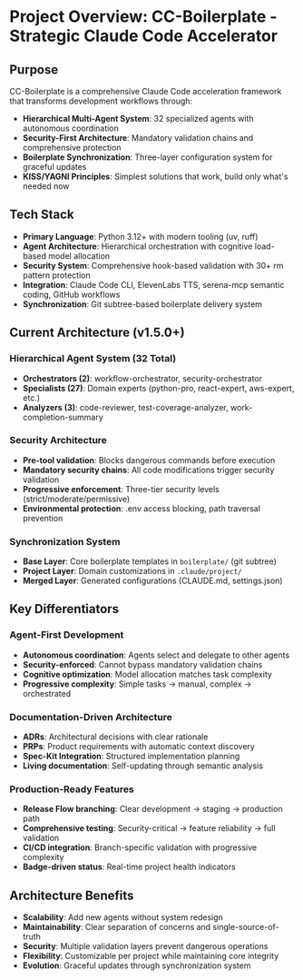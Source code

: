 # Project Overview: CC-Boilerplate - Strategic Claude Code Accelerator

## Purpose

CC-Boilerplate is a comprehensive Claude Code acceleration framework that transforms development workflows through:
- **Hierarchical Multi-Agent System**: 32 specialized agents with autonomous coordination
- **Security-First Architecture**: Mandatory validation chains and comprehensive protection
- **Boilerplate Synchronization**: Three-layer configuration system for graceful updates
- **KISS/YAGNI Principles**: Simplest solutions that work, build only what's needed now

## Tech Stack

- **Primary Language**: Python 3.12+ with modern tooling (uv, ruff)
- **Agent Architecture**: Hierarchical orchestration with cognitive load-based model allocation
- **Security System**: Comprehensive hook-based validation with 30+ rm pattern protection
- **Integration**: Claude Code CLI, ElevenLabs TTS, serena-mcp semantic coding, GitHub workflows
- **Synchronization**: Git subtree-based boilerplate delivery system

## Current Architecture (v1.5.0+)

### Hierarchical Agent System (32 Total)
- **Orchestrators (2)**: workflow-orchestrator, security-orchestrator
- **Specialists (27)**: Domain experts (python-pro, react-expert, aws-expert, etc.)
- **Analyzers (3)**: code-reviewer, test-coverage-analyzer, work-completion-summary

### Security Architecture
- **Pre-tool validation**: Blocks dangerous commands before execution
- **Mandatory security chains**: All code modifications trigger security validation
- **Progressive enforcement**: Three-tier security levels (strict/moderate/permissive)
- **Environmental protection**: .env access blocking, path traversal prevention

### Synchronization System
- **Base Layer**: Core boilerplate templates in `boilerplate/` (git subtree)
- **Project Layer**: Domain customizations in `.claude/project/`
- **Merged Layer**: Generated configurations (CLAUDE.md, settings.json)

## Key Differentiators

### Agent-First Development
- **Autonomous coordination**: Agents select and delegate to other agents
- **Security-enforced**: Cannot bypass mandatory validation chains
- **Cognitive optimization**: Model allocation matches task complexity
- **Progressive complexity**: Simple tasks → manual, complex → orchestrated

### Documentation-Driven Architecture
- **ADRs**: Architectural decisions with clear rationale
- **PRPs**: Product requirements with automatic context discovery
- **Spec-Kit Integration**: Structured implementation planning
- **Living documentation**: Self-updating through semantic analysis

### Production-Ready Features
- **Release Flow branching**: Clear development → staging → production path
- **Comprehensive testing**: Security-critical → feature reliability → full validation
- **CI/CD integration**: Branch-specific validation with progressive complexity
- **Badge-driven status**: Real-time project health indicators

## Architecture Benefits

- **Scalability**: Add new agents without system redesign
- **Maintainability**: Clear separation of concerns and single-source-of-truth
- **Security**: Multiple validation layers prevent dangerous operations
- **Flexibility**: Customizable per project while maintaining core integrity
- **Evolution**: Graceful updates through synchronization system